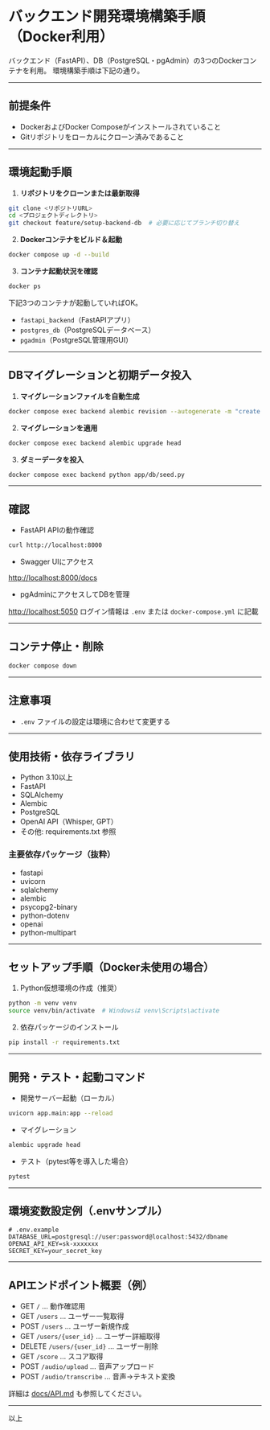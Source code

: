# バックエンド開発環境構築手順（Docker利用）

バックエンド（FastAPI）、DB（PostgreSQL・pgAdmin）の3つのDockerコンテナを利用。 環境構築手順は下記の通り。

---

## 前提条件

- DockerおよびDocker Composeがインストールされていること
- Gitリポジトリをローカルにクローン済みであること

---

## 環境起動手順

1. **リポジトリをクローンまたは最新取得**

```bash
git clone <リポジトリURL>
cd <プロジェクトディレクトリ>
git checkout feature/setup-backend-db  # 必要に応じてブランチ切り替え
````

2. **Dockerコンテナをビルド＆起動**

```bash
docker compose up -d --build
```

3. **コンテナ起動状況を確認**

```bash
docker ps
```

下記3つのコンテナが起動していればOK。

* `fastapi_backend`（FastAPIアプリ）
* `postgres_db`（PostgreSQLデータベース）
* `pgadmin`（PostgreSQL管理用GUI）

---

## DBマイグレーションと初期データ投入

1. **マイグレーションファイルを自動生成**

```bash
docker compose exec backend alembic revision --autogenerate -m "create users table"
```

2. **マイグレーションを適用**

```bash
docker compose exec backend alembic upgrade head
```

3. **ダミーデータを投入**

```bash
docker compose exec backend python app/db/seed.py
```

---

## 確認

* FastAPI APIの動作確認

```bash
curl http://localhost:8000
```

* Swagger UIにアクセス

[http://localhost:8000/docs](http://localhost:8000/docs)

* pgAdminにアクセスしてDBを管理

[http://localhost:5050](http://localhost:5050)
ログイン情報は `.env` または `docker-compose.yml` に記載

---

## コンテナ停止・削除

```bash
docker compose down
```

---

## 注意事項

* `.env` ファイルの設定は環境に合わせて変更する
---

## 使用技術・依存ライブラリ
- Python 3.10以上
- FastAPI
- SQLAlchemy
- Alembic
- PostgreSQL
- OpenAI API（Whisper, GPT）
- その他: requirements.txt 参照

### 主要依存パッケージ（抜粋）
- fastapi
- uvicorn
- sqlalchemy
- alembic
- psycopg2-binary
- python-dotenv
- openai
- python-multipart

---

## セットアップ手順（Docker未使用の場合）

1. Python仮想環境の作成（推奨）
```bash
python -m venv venv
source venv/bin/activate  # Windowsは venv\Scripts\activate
```
2. 依存パッケージのインストール
```bash
pip install -r requirements.txt
```

---

## 開発・テスト・起動コマンド

- 開発サーバー起動（ローカル）
```bash
uvicorn app.main:app --reload
```
- マイグレーション
```bash
alembic upgrade head
```
- テスト（pytest等を導入した場合）
```bash
pytest
```

---

## 環境変数設定例（.envサンプル）

```
# .env.example
DATABASE_URL=postgresql://user:password@localhost:5432/dbname
OPENAI_API_KEY=sk-xxxxxxx
SECRET_KEY=your_secret_key
```

---

## APIエンドポイント概要（例）

- GET `/` ... 動作確認用
- GET `/users` ... ユーザー一覧取得
- POST `/users` ... ユーザー新規作成
- GET `/users/{user_id}` ... ユーザー詳細取得
- DELETE `/users/{user_id}` ... ユーザー削除
- GET `/score` ... スコア取得
- POST `/audio/upload` ... 音声アップロード
- POST `/audio/transcribe` ... 音声→テキスト変換

詳細は [docs/API.md](../docs/API.md) も参照してください。

---

以上